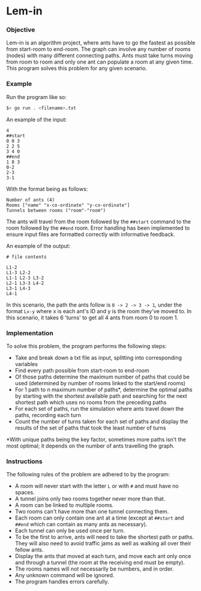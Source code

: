 # Lem-in

### Objective

Lem-in is an algorithm project, where ants have to go the fastest as possible from start-room to end-room. The graph can involve any number of rooms (nodes) with many different connecting paths. Ants must take turns moving from room to room and only one ant can populate a room at any given time. This program solves this problem for any given scenario.

### Example

Run the program like so:

```sh
$> go run . <filename>.txt
```

An example of the input:

```
4
##start
0 0 3
2 2 5
3 4 0
##end
1 8 3
0-2
2-3
3-1
```

With the format being as follows:

```
Number of ants (4)
Rooms ["name" "x-co-ordinate" "y-co-ordinate"]
Tunnels between rooms ("room"-"room")
```

The ants will travel from the room followed by the ```##start``` command to the room followed by the ```##end``` room. Error handling has been implemented to ensure input files are formatted correctly with informative feedback.

An example of the output:

```console
# file contents

L1-2
L1-3 L2-2
L1-1 L2-3 L3-2
L2-1 L3-3 L4-2
L3-1 L4-3
L4-1
```

In this scenario, the path the ants follow is `0 -> 2 -> 3 -> 1`, under the format `Lx-y` where x is each ant's ID and y is the room they've moved to. In this scenario, it takes 6 'turns' to get all 4 ants from room 0 to room 1.

### Implementation

To solve this problem, the program performs the following steps:

- Take and break down a txt file as input, splitting into corresponding variables
- Find every path possible from start-room to end-room
- Of those paths determine the maximum number of paths that could be used (determined by number of rooms linked to the start/end rooms)
- For 1 path to n maximum number of paths*, determine the optimal paths by starting with the shortest available path and searching for the next shortest path which uses no rooms from the preceding paths
- For each set of paths, run the simulation where ants travel down the paths, recording each turn
- Count the number of turns taken for each set of paths and display the results of the set of paths that took the least number of turns

*With unique paths being the key factor, sometimes more paths isn't the most optimal; it depends on the number of ants travelling the graph.

### Instructions

The following rules of the problem are adhered to by the program:

- A room will never start with the letter `L` or with `#` and must have no spaces.
- A tunnel joins only two rooms together never more than that.
- A room can be linked to multiple rooms.
- Two rooms can't have more than one tunnel connecting them.
- Each room can only contain one ant at a time (except at `##start` and `##end` which can contain as many ants as necessary).
- Each tunnel can only be used once per turn.
- To be the first to arrive, ants will need to take the shortest path or paths. They will also need to avoid traffic jams as well as walking all over their fellow ants.
- Display the ants that moved at each turn, and move each ant only once and through a tunnel (the room at the receiving end must be empty).
- The rooms names will not necessarily be numbers, and in order.
- Any unknown command will be ignored.
- The program handles errors carefully.